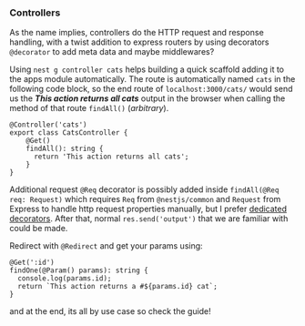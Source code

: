 
### Controllers 
As the name implies, controllers do the HTTP request and response handling, with a twist addition to express routers by using decorators `@decorator` to add meta data and maybe middlewares?

Using `nest g controller cats` helps building a quick scaffold adding it to the apps module automatically. The route is automatically named `cats` in the following code block, so the end route of `localhost:3000/cats/` would send us the ***This action returns all cats*** output in the browser when calling the method of that route `findAll()` (*arbitrary*).

```
@Controller('cats')
export class CatsController {
    @Get()
    findAll(): string {
      return 'This action returns all cats';
    }
}
```

Additional request `@Req` decorator is possibly added inside `findAll(@Req req: Request)` which requires `Req` from `@nestjs/common` and `Request` from Express to handle http request properties manually, but I prefer [dedicated decorators](https://docs.nestjs.com/controllers#request-object). After that, normal `res.send('output')` that we are familiar with could be made.

Redirect with `@Redirect` and get your params using:

```
@Get(':id')
findOne(@Param() params): string {
  console.log(params.id);
  return `This action returns a #${params.id} cat`;
}
```
and at the end, its all by use case so check the guide!